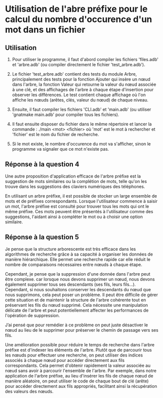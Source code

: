 # Utilisation de l'abre préfixe pour le calcul du nombre d'occurence d'un mot dans un fichier

## Utilisation

1. Pour utiliser le programme, il faut d'abord compiler les fichiers 'files.adb' et 'arbre.adb' (ou compiler directement le fichier 'test_arbre.adb').

2. Le fichier 'test_arbre.adb' contient des tests du module Arbre, principalement des tests pour la fonction Ajouter qui insère un nœud dans l'arbre, la fonction Valeur qui retourne la valeur du nœud associée à une clé, et des affichages de l'arbre à chaque étape d'insertion pour observer les différences. Le test contient chaque affichage où l'on affiche les nœuds (arêtes, clés, valeur du nœud) de chaque niveau.

3. Ensuite, il faut compiler les fichiers 'CLI.adb' et 'main.adb' (ou utiliser 'gnatmake main.adb' pour compiler tous les fichiers).

4. Il faut ensuite disposer du fichier dans le même répertoire et lancer la commande :
./main &lt;mot&gt; &lt;fichier&gt;
où 'mot' est le mot à rechercher et 'fichier' est le nom du fichier de recherche.

5. Si le mot existe, le nombre d'occurence du mot va s'afficher, sinon le programme va signaler que ce mot n'existe pas.

## Réponse à la question 4

Une autre proposition d'application efficace de l'arbre préfixe est la suggestion de mots similaires ou la complétion de mots, telle qu'on les trouve dans les suggestions des claviers numériques des téléphones.

En utilisant un arbre préfixe, il est possible de stocker un large ensemble de mots et de préfixes correspondants. Lorsque l'utilisateur commence à saisir un mot, l'arbre préfixe est consulté pour trouver tous les mots qui ont le même préfixe. Ces mots peuvent être présentés à l'utilisateur comme des suggestions, l'aidant ainsi à compléter le mot ou à choisir une option similaire.

## Réponse à la question 5

Je pense que la structure arborescente est très efficace dans les algorithmes de recherche grâce à sa capacité à organiser les données de manière hiérarchique. Elle permet une recherche rapide car elle réduit le nombre de comparaisons nécessaires entre nœuds à chaque étape. 

Cependant, je pense que la suppression d'une donnée dans l'arbre peut être complexe. car lorsque nous devons supprimer un nœud, nous devons également supprimer tous ses descendants (ses fils, leurs fils…). Cependant, si nous souhaitons conserver les descendants du nœud que nous supprimons, cela peut poser un problème. Il peut être difficile de gérer cette situation et de maintenir la structure de l'arbre cohérente tout en préservant les fils du nœud supprimé. Cela nécessite une manipulation délicate de l'arbre et peut potentiellement affecter les performances de l'opération de suppression.

J’ai pensé que pour remédier à ce problème on peut juste désactiver le nœud au lieu de le supprimer pour préserver le chemin de passage vers ses fils.

Une amélioration possible pour réduire le temps de recherche dans l'arbre préfixe est d'indexer les éléments de l'arbre. Plutôt que de parcourir tous les nœuds pour effectuer une recherche, on peut utiliser des indices associés à chaque nœud pour accéder directement aux fils correspondants. Cela permet d'obtenir rapidement la valeur associée au nœud sans avoir à parcourir l'ensemble de l'arbre. Par exemple, dans notre application de l'arbre préfixe, au lieu d'insérer les fils de chaque nœud de manière aléatoire, on peut utiliser le code de chaque bout de clé (arête) pour accéder directement aux fils appropriés, facilitant ainsi la récupération des valeurs des nœuds.
